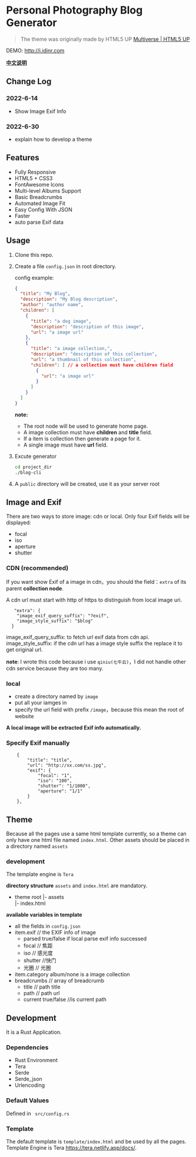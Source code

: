 # Personal Photography Blog Generator

> The theme was originally made by HTML5 UP [Multiverse | HTML5 UP](https://html5up.net/multiverse)



DEMO: http://i.idinr.com

 [**中文说明**](https://github.com/hangbale/photography-blog/wiki/%E4%BD%BF%E7%94%A8%E8%AF%B4%E6%98%8E)

## Change Log
### 2022-6-14
- Show Image Exif Info
### 2022-6-30
- explain how to develop a theme


## Features

- Fully Responsive
- HTML5 + CSS3
- FontAwesome Icons
- Multi-level Albums Support
- Basic Breadcrumbs
- Automated Image Fit
- Easy Config With JSON
- Faster
- auto parse Exif data



## Usage

1. Clone this repo.

2. Create a file `config.json` in root directory.

   config example:

   ```json
   {
     "title": "My Blog",
     "description": "My Blog description",
     "author": "author name",
     "children": [
       {
         "title": "a dog image",
         "description": "description of this image",
         "url": "a image url"
       },
       {
         "title": "a image collection,",
         "description": "description of this collection",
         "url": "a thumbnail of this collection",
         "children": [ // a collection must have children field
           {
             "url": "a image url"
           }
         ]
       }
     ]
   }
   ```

   **note:**

   - The root node will be used to generate home page.
   - A image collection must have  **children** and **title** field.
   - If a item is collection then  generate a page for it.
   - A single image must have **url** field.

3. Excute generator

   ```bash
   cd project_dir
   ./blog-cli
   
   ```

4. A `public` directory will be created, use it as your server root

## Image and Exif
There are two ways to store image: cdn or local.
Only four Exif fields will be displayed:  

- focal
- iso
- aperture
- shutter

### CDN (recommended)
If you want show Exif of a image in cdn，you should the field：`extra` of its parent **collection node**.  

A cdn url must start with http of https to distinguish from local image uri.

```
   "extra": {
    "image_exif_query_suffix": "?exif",
    "image_style_suffix": "$blog"
  }
```
image_exif_query_suffix: to fetch url exif data from cdn api.
image_style_suffix: if the cdn url has a image style suffix the replace it to get original url.

**note**: I wrote this code because i use `qiniu(七牛云)`，I did not handle other cdn service because they are too many.

### local
- create a directory named by `image`
- put all your iamges in
- specify the url field with prefix `/image`，because this mean the root of website

**A local image will be extracted Exif info automatically.**

### Specify Exif manually
```
    {
        "title": "title",
        "url": "http://xx.com/ss.jpg",
        "exif": {
            "focal": "1",
            "iso": "100",
            "shutter": "1/1000",
            "aperture": "1/1"
        }
    },
```
 ## Theme
Because all the pages use a same html template currently, so a theme can only have one html file named `index.html`. 
Other assets should be placed in a directory named `assets`
 ### development
 The template engine is `Tera`
 
 **directory structure**
 `assets` and `index.html` are mandatory.
 - theme root
  |- assets  
  |- index.html
 
 **available variables in template**
 - all the fields in `config.json`
 - item.exif // the EXIF info of image
    - parsed true/false if local parse exif info successed
    - focal // 焦距
    - iso   // 感光度
    - shutter //快门
    - 光圈     // 光圈
- item.category album/none is a image collection
- breadcrumbs // array of breadcrumb
  - title // path title
  - path // path url
  - current true/false //is current path

## Development

It is a Rust Application.

### Dependencies

- Rust Environment
- Tera
- Serde
- Serde_json
- Urlencoding

### Default Values

Defined in ` src/config.rs`

### Template
The default template is   `template/index.html` and be used by all the pages.
Template Engine is Tera https://tera.netlify.app/docs/.

